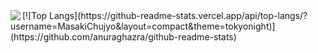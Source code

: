 <a href="https://github.com/anuraghazra/github-readme-stats">
  <img align="left" src="https://github-readme-stats.vercel.app/api?username=MasakiChujyo&count_private=true&show_icons=true&theme=tokyonight" />
</a>
[![Top Langs](https://github-readme-stats.vercel.app/api/top-langs/?username=MasakiChujyo&layout=compact&theme=tokyonight)](https://github.com/anuraghazra/github-readme-stats)
